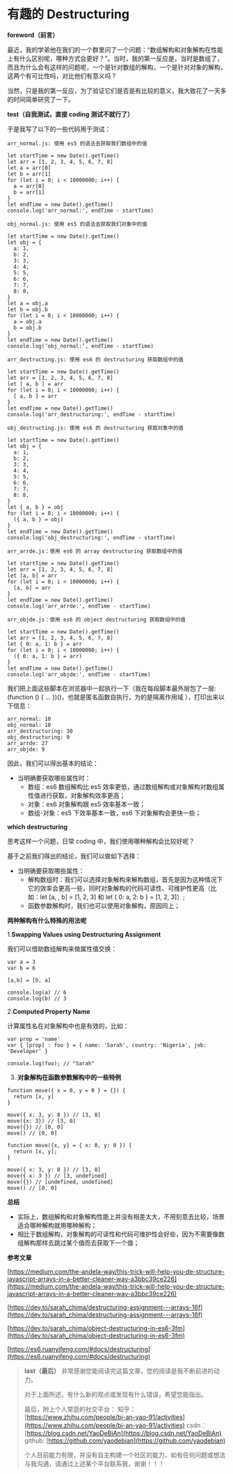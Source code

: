 # 有趣的 Destructuring

**foreword（前言）**

最近，我的学弟他在我们的一个群里问了一个问题：“数组解构和对象解构在性能上有什么区别呢，哪种方式会更好？”。当时，我的第一反应是，当时是数组了，而且为什么会有这样的问题呢，一个是针对数组的解构，一个是针对对象的解构，这两个有可比性吗，对比他们有意义吗？

当然，只是我的第一反应，为了验证它们是否是有比较的意义，我大致花了一天多的时间简单研究了一下。

**test（自我测试，直接 coding 测试不就行了）**

于是我写了以下的一些代码用于测试：

```
arr_normal.js: 使用 es5 的语法去获取我们数组中的值

let startTime = new Date().getTime()
let arr = [1, 2, 3, 4, 5, 6, 7, 8]
let a = arr[0]
let b = arr[1]
for (let i = 0; i < 10000000; i++) {
  a = arr[0]
  b = arr[1]
}
let endTime = new Date().getTime()
console.log('arr_normal:', endTime - startTime)
```

```
obj_normal.js: 使用 es5 的语法去获取我们对象中的值

let startTime = new Date().getTime()
let obj = {
  a: 1,
  b: 2,
  3: 3,
  4: 4,
  5: 5,
  6: 6,
  7: 7,
  8: 8,
}
let a = obj.a
let b = obj.b
for (let i = 0; i < 10000000; i++) {
  a = obj.a
  b = obj.b
}
let endTime = new Date().getTime()
console.log(‘obj_normal:’, endTime - startTime)
```

```
arr_destructing.js: 使用 es6 的 destructuring 获取数组中的值

let startTime = new Date().getTime()
let arr = [1, 2, 3, 4, 5, 6, 7, 8]
let [ a, b ] = arr
for (let i = 0; i < 10000000; i++) {
  [ a, b ] = arr
}
let endTime = new Date().getTime()
console.log('arr_destructuring:', endTime - startTime)
```

```
obj_destructing.js: 使用 es6 的 destructuring 获取对象中的值

let startTime = new Date().getTime()
let obj = {
  a: 1,
  b: 2,
  3: 3,
  4: 4,
  5: 5,
  6: 6,
  7: 7,
  8: 8,
}
let { a, b } = obj
for (let i = 0; i < 10000000; i++) {
  ({ a, b } = obj)
}
let endTime = new Date().getTime()
console.log('obj_destructuring:', endTime - startTime)
```

```
arr_arrde.js：使用 es6 的 array destructuring 获取数组中的值

let startTime = new Date().getTime()
let arr = [1, 2, 3, 4, 5, 6, 7, 8]
let [a, b] = arr
for (let i = 0; i < 10000000; i++) {
  [a, b] = arr
}
let endTime = new Date().getTime()
console.log('arr_arrde:', endTime - startTime)
```

```
arr_objde.js：使用 es6 的 object destructuring 获取数组中的值

let startTime = new Date().getTime()
let arr = [1, 2, 3, 4, 5, 6, 7, 8]
let { 0: a, 1: b } = arr
for (let i = 0; i < 10000000; i++) {
  ({ 0: a, 1: b } = arr)
}
let endTime = new Date().getTime()
console.log('arr_objde:', endTime - startTime)
```

我们把上面这些脚本在浏览器中一起执行一下（我在每段脚本最外层包了一层: (function () { ... })()，也就是匿名函数自执行，为的是隔离作用域 ），打印出来以下信息：

```
arr_normal: 10
obj_normal: 10
arr_destructuring: 30
obj_destructuring: 9
arr_arrde: 27
arr_objde: 9
```

因此，我们可以得出基本的结论：

- 当明确要获取哪些属性时：
  - 数组：es6 数组解构比 es5 效率更低，通过数组解构或对象解构对数组属性值进行获取，对象解构效率更高；
  - 对象：es6 对象解构跟 es5 效率基本一致；
  - 数组-对象：es5 下效率基本一致，es6 下对象解构会更快一些；

**which destructuring**

思考这样一个问题，日常 coding 中，我们使用哪种解构会比较好呢？

基于之前我们得出的结论，我们可以做如下选择：

- 当明确要获取哪些属性：
  - 解构数组时：我们可以选择对象解构来解构数组，首先是因为这种情况下它的效率会更高一些，同时对象解构的代码可读性、可维护性更高（比如：let [a, , b] = [1, 2, 3] 和 let { 0: a, 2: b } = [1, 2, 3]）;
  - 函数参数解构时，我们也可以使用对象解构，原因同上；

**两种解构有什么特殊的用法呢**

1.**Swapping Values using Destructuring Assignment**

我们可以借助数组解构来做属性值交换：

```
var a = 3
var b = 6

[a,b] = [b, a]

console.log(a) // 6
console.log(b) // 3
```

2.**Computed Property Name**

计算属性名在对象解构中也是有效的，比如：

```
var prop = 'name'
var { [prop] : foo } = { name: 'Sarah', country: 'Nigeria', job: 'Developer' }

console.log(foo); // "Sarah"
```

3. **对象解构在函数参数解构中的一些特例**

```
function move({ x = 0, y = 0 } = {}) {
  return [x, y]
}

move({ x: 3, y: 8 }) // [3, 8]
move({x: 3}) // [3, 0]
move({}) // [0, 0]
move() // [0, 0]
```

```
function move({x, y} = { x: 0, y: 0 }) {
  return [x, y];
}

move({ x: 3, y: 8 }) // [3, 8]
move({ x: 3 }) // [3, undefined]
move({}) // [undefined, undefined]
move() // [0, 0]
```

**总结**

- 实际上，数组解构和对象解构性能上并没有相差太大，不用刻意去比较，场景适合哪种解构就用哪种解构；
- 相比于数组解构，对象解构的可读性和代码可维护性会好些，因为不需要像数组解构那样去跳过某个值而去获取下一个值；

**参考文章**

[https://medium.com/the-andela-way/this-trick-will-help-you-de-structure-javascript-arrays-in-a-better-cleaner-way-a3bbc39ce226](https://medium.com/the-andela-way/this-trick-will-help-you-de-structure-javascript-arrays-in-a-better-cleaner-way-a3bbc39ce226)

[https://dev.to/sarah_chima/destructuring-assignment---arrays-16f](https://dev.to/sarah_chima/destructuring-assignment---arrays-16f)

[https://dev.to/sarah_chima/object-destructuring-in-es6-3fm](https://dev.to/sarah_chima/object-destructuring-in-es6-3fm)

[https://es6.ruanyifeng.com/#docs/destructuring](https://es6.ruanyifeng.com/#docs/destructuring)

> **last（最后）**
> 非常感谢您能阅读完这篇文章，您的阅读是我不断前进的动力。
>
> 对于上面所述，有什么新的观点或发现有什么错误，希望您能指出。
>
> 最后，附上个人常逛的社交平台：
> 知乎：[https://www.zhihu.com/people/bi-an-yao-91/activities](https://www.zhihu.com/people/bi-an-yao-91/activities)
> csdn：[https://blog.csdn.net/YaoDeBiAn](https://blog.csdn.net/YaoDeBiAn)
> github: [https://github.com/yaodebian](https://github.com/yaodebian)
>
> 个人目前能力有限，并没有自主构建一个社区的能力，如有任何问题或想法与我沟通，请通过上述某个平台联系我，谢谢！！！

